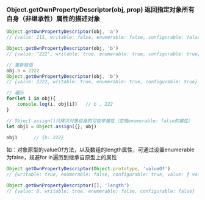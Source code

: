 ### Object.getOwnPropertyDescriptor\(obj, prop\) 返回指定对象所有自身（非继承性）属性的描述对象

```js
Object.getOwnPropertyDescriptor(obj, 'a')
// {value: 111, writable: false, enumerable: false, configurable: false}

Object.getOwnPropertyDescriptor(obj, 'b')
// {value: "222", writable: true, enumerable: true, configurable: true}

// 重新赋值
obj.b = 2222
Object.getOwnPropertyDescriptor(obj, 'b')
// {value: 2222, writable: true, enumerable: true, configurable: true}

// 遍历
for(let i in obj){
    console.log(i, obj[i])   // b , 222
}
```

```js
// Object.assign()只拷贝对象自身的可枚举属性（忽略enumerable: false的属性）
let obj1 = Object.assign({}, obj)

obj1      // {b: 222}
```

如：对象原型的valueOf方法，以及数组的length属性，可通过设置enumerable为false，规避for in遍历到继承自原型上的属性

```js
Object.getOwnPropertyDescriptor(Object.prototype, 'valueOf')
// {writable: true, enumerable: false, configurable: true, value: ƒ valueOf()}

Object.getOwnPropertyDescriptor([], 'length')
// {value: 0, writable: true, enumerable: false, configurable: false}
```



